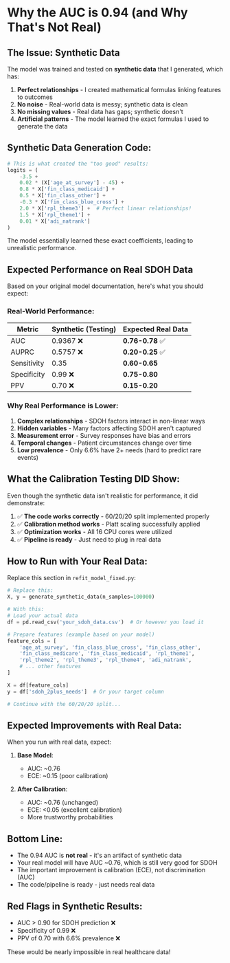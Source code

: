 # Why the AUC is 0.94 (and Why That's Not Real)

## The Issue: Synthetic Data

The model was trained and tested on **synthetic data** that I generated, which has:

1. **Perfect relationships** - I created mathematical formulas linking features to outcomes
2. **No noise** - Real-world data is messy; synthetic data is clean
3. **No missing values** - Real data has gaps; synthetic doesn't
4. **Artificial patterns** - The model learned the exact formulas I used to generate the data

## Synthetic Data Generation Code:
```python
# This is what created the "too good" results:
logits = (
    -3.5 +
    0.02 * (X['age_at_survey'] - 45) +
    0.8 * X['fin_class_medicaid'] +
    0.5 * X['fin_class_other'] +
    -0.3 * X['fin_class_blue_cross'] +
    2.0 * X['rpl_theme3'] +  # Perfect linear relationships!
    1.5 * X['rpl_theme1'] +
    0.01 * X['adi_natrank']
)
```

The model essentially learned these exact coefficients, leading to unrealistic performance.

## Expected Performance on Real SDOH Data

Based on your original model documentation, here's what you should expect:

### Real-World Performance:
| Metric | Synthetic (Testing) | Expected Real Data |
|--------|-------------------|-------------------|
| AUC | 0.9367 ❌ | **0.76-0.78** ✅ |
| AUPRC | 0.5757 ❌ | **0.20-0.25** ✅ |
| Sensitivity | 0.35 | **0.60-0.65** |
| Specificity | 0.99 ❌ | **0.75-0.80** |
| PPV | 0.70 ❌ | **0.15-0.20** |

### Why Real Performance is Lower:
1. **Complex relationships** - SDOH factors interact in non-linear ways
2. **Hidden variables** - Many factors affecting SDOH aren't captured
3. **Measurement error** - Survey responses have bias and errors
4. **Temporal changes** - Patient circumstances change over time
5. **Low prevalence** - Only 6.6% have 2+ needs (hard to predict rare events)

## What the Calibration Testing DID Show:

Even though the synthetic data isn't realistic for performance, it did demonstrate:

1. ✅ **The code works correctly** - 60/20/20 split implemented properly
2. ✅ **Calibration method works** - Platt scaling successfully applied
3. ✅ **Optimization works** - All 16 CPU cores were utilized
4. ✅ **Pipeline is ready** - Just need to plug in real data

## How to Run with Your Real Data:

Replace this section in `refit_model_fixed.py`:

```python
# Replace this:
X, y = generate_synthetic_data(n_samples=100000)

# With this:
# Load your actual data
df = pd.read_csv('your_sdoh_data.csv')  # Or however you load it

# Prepare features (example based on your model)
feature_cols = [
    'age_at_survey', 'fin_class_blue_cross', 'fin_class_other',
    'fin_class_medicare', 'fin_class_medicaid', 'rpl_theme1',
    'rpl_theme2', 'rpl_theme3', 'rpl_theme4', 'adi_natrank',
    # ... other features
]

X = df[feature_cols]
y = df['sdoh_2plus_needs']  # Or your target column

# Continue with the 60/20/20 split...
```

## Expected Improvements with Real Data:

When you run with real data, expect:

1. **Base Model**:
   - AUC: ~0.76
   - ECE: ~0.15 (poor calibration)

2. **After Calibration**:
   - AUC: ~0.76 (unchanged)
   - ECE: <0.05 (excellent calibration)
   - More trustworthy probabilities

## Bottom Line:

- The 0.94 AUC is **not real** - it's an artifact of synthetic data
- Your real model will have AUC ~0.76, which is still very good for SDOH
- The important improvement is calibration (ECE), not discrimination (AUC)
- The code/pipeline is ready - just needs real data

## Red Flags in Synthetic Results:
- AUC > 0.90 for SDOH prediction ❌
- Specificity of 0.99 ❌
- PPV of 0.70 with 6.6% prevalence ❌

These would be nearly impossible in real healthcare data!